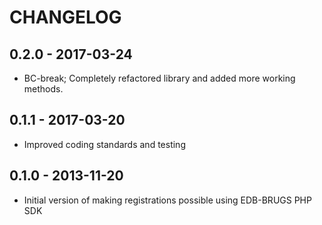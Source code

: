 # CHANGELOG

## 0.2.0 - 2017-03-24

- BC-break; Completely refactored library and added more working methods.

## 0.1.1 - 2017-03-20

- Improved coding standards and testing

## 0.1.0 - 2013-11-20

- Initial version of making registrations possible using EDB-BRUGS PHP SDK
